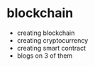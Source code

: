 # blockchain

- creating blockchain 
- creating cryptocurrency
- creating smart contract
- blogs on 3 of them
